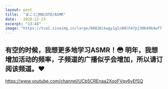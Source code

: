 ```yaml
---
layout: post
title:  "まこと👑MACOTO/ASMR"
date:   2020-12-23
excerpt: "13:48"
image: "https://tva1.sinaimg.cn/large/0081Kckwgy1gln80lh47pj30b40b4wf7.jpg"
---
```


## 有空的时候，我想更多地学习ASMR！😳 明年，我想增加活动的频率，子频道的广播似乎会增加，所以请订阅该频道。❤️
<https://www.youtube.com/channel/UCb5CREnaa2XooFVqy6yEfSQ>
